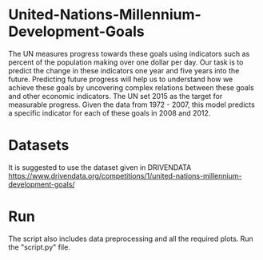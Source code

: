 # United-Nations-Millennium-Development-Goals
The UN measures progress towards these goals using indicators such as percent of the population making over one dollar per day. Our task is to predict the change in these indicators one year and five years into the future. Predicting future progress will help us to understand how we achieve these goals by uncovering complex relations between these goals and other economic indicators. The UN set 2015 as the target for measurable progress. Given the data from 1972 - 2007, this model predicts a specific indicator for each of these goals in 2008 and 2012.

# Datasets
It is suggested to use the dataset given in DRIVENDATA https://www.drivendata.org/competitions/1/united-nations-millennium-development-goals/

# Run
The script also includes data preprocessing and all the required plots.
Run the "script.py" file.

